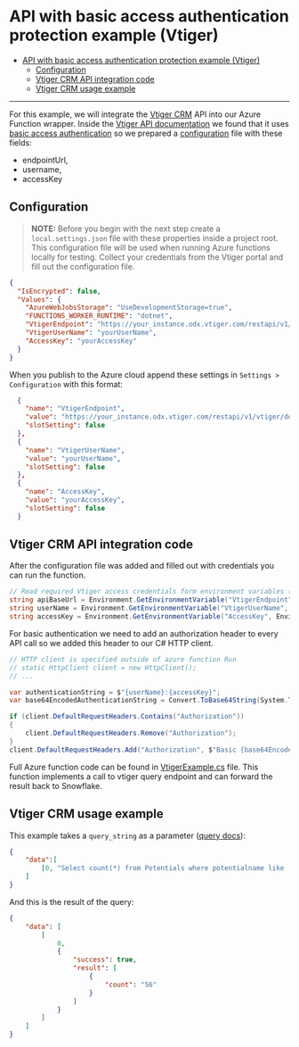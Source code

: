 ﻿# API with basic access authentication protection example (Vtiger)

- [API with basic access authentication protection example (Vtiger)](#api-with-basic-access-authentication-protection-example-vtiger)
  - [Configuration](#configuration)
  - [Vtiger CRM API integration code](#vtiger-crm-api-integration-code)
  - [Vtiger CRM usage example](#vtiger-crm-usage-example)

---

For this example, we will integrate the [Vtiger CRM](https://www.vtiger.com/) API into our Azure Function wrapper. Inside the [Vtiger API documentation](https://www.vtiger.com/docs/rest-api-for-vtiger) we found that it uses [basic access authentication](https://en.wikipedia.org/wiki/Basic_access_authentication) so we prepared a [configuration](#configuration) file with these fields:
 - endpointUrl, 
 - username,  
 - accessKey

## Configuration
> **NOTE:**
> Before you begin with the next step create a `local.settings.json` file with these properties inside a project root. This configuration file will be used when running Azure functions locally for testing. Collect your credentials from the Vtiger portal and fill out the configuration file.

```json
{
  "IsEncrypted": false,
  "Values": {
    "AzureWebJobsStorage": "UseDevelopmentStorage=true",
    "FUNCTIONS_WORKER_RUNTIME": "dotnet",
    "VtigerEndpoint": "https://your_instance.odx.vtiger.com/restapi/v1/vtiger/default",
    "VtigerUserName": "yourUserName",
    "AccessKey": "yourAccessKey"
  }
}
```

When you publish to the Azure cloud append these settings in `Settings > Configuration` with this format: 
```json
  {
    "name": "VtigerEndpoint",
    "value": "https://your_instance.odx.vtiger.com/restapi/v1/vtiger/default",
    "slotSetting": false
  },
  {
    "name": "VtigerUserName",
    "value": "yourUserName",
    "slotSetting": false
  },
  {
    "name": "AccessKey",
    "value": "yourAccessKey",
    "slotSetting": false
  } 
``` 






## Vtiger CRM API integration code
After the configuration file was added and filled out with credentials you can run the function.

```c#
// Read required Vtiger access credentials form environment variables (configuration file)
string apiBaseUrl = Environment.GetEnvironmentVariable("VtigerEndpoint", EnvironmentVariableTarget.Process);
string userName = Environment.GetEnvironmentVariable("VtigerUserName", EnvironmentVariableTarget.Process);
string accessKey = Environment.GetEnvironmentVariable("AccessKey", EnvironmentVariableTarget.Process);
```

For basic authentication we need to add an authorization header to every API call so we added this header to our C# HTTP client.

```C#
// HTTP client is specified outside of azure function Run
// static HttpClient client = new HttpClient();
// ... 

var authenticationString = $"{userName}:{accessKey}";
var base64EncodedAuthenticationString = Convert.ToBase64String(System.Text.ASCIIEncoding.ASCII.GetBytes(authenticationString));

if (client.DefaultRequestHeaders.Contains("Authorization"))
{
    client.DefaultRequestHeaders.Remove("Authorization");
}
client.DefaultRequestHeaders.Add("Authorization", $"Basic {base64EncodedAuthenticationString}");

```

Full Azure function code can be found in [VtigerExample.cs](./VtigerExample.cs) file. This function implements a call to vtiger query endpoint and can forward the result back to Snowflake.

## Vtiger CRM usage example

This example takes a `query_string` as a parameter ([query docs](https://www.vtiger.com/docs/rest-api-for-vtiger#/Query)):

```JSON
{
    "data":[
        [0, "Select count(*) from Potentials where potentialname like 'T%';"]
    ]
}
```
And this is the result of the query:
```JSON
{
    "data": [
        [
            0,
            {
                "success": true,
                "result": [
                    {
                        "count": "56"
                    }
                ]
            }
        ]
    ]
}
```